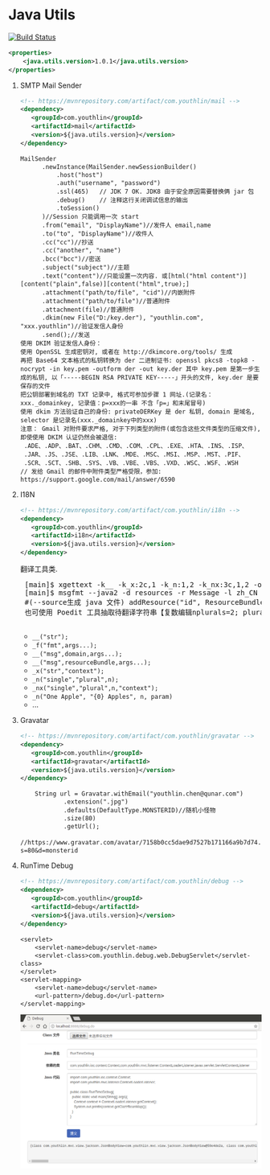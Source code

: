 # Java Utils
[![Build Status](https://travis-ci.org/YouthLin/java-utils.svg?branch=master)](https://travis-ci.org/YouthLin/java-utils)

```xml
<properties>
    <java.utils.version>1.0.1</java.utils.version>
</properties>
```
1. SMTP Mail Sender
    ```xml
    <!-- https://mvnrepository.com/artifact/com.youthlin/mail -->
    <dependency>
       <groupId>com.youthlin</groupId>
       <artifactId>mail</artifactId>
       <version>${java.utils.version}</version>
    </dependency>
    ```
    
    ```
    MailSender
          .newInstance(MailSender.newSessionBuilder()
              .host("host")
              .auth("username", "password")
              .ssl(465)   // JDK 7 OK. JDK8 由于安全原因需要替换俩 jar 包
              .debug()    // 注释这行关闭调试信息的输出
              .toSession()
          )//Session 只能调用一次 start
          .from("email", "DisplayName")//发件人 email,name
          .to("to", "DisplayName")//收件人
          .cc("cc")//抄送
          .cc("another", "name")
          .bcc("bcc")//密送
          .subject("subject")//主题
          .text("content")//只能设置一次内容. 或[html("html content")][content("plain",false)][content("html",true);]
          .attachment("path/to/file", "cid")//内嵌附件
          .attachment("path/to/file")//普通附件
          .attachment(file)//普通附件
          .dkim(new File("D:/key.der"), "youthlin.com", "xxx.youthlin")//验证发信人身份
          .send();//发送
   使用 DKIM 验证发信人身份：
   使用 OpenSSL 生成密钥对, 或者在 http://dkimcore.org/tools/ 生成
   再把 Base64 文本格式的私钥转换为 der 二进制证书: openssl pkcs8 -topk8 -nocrypt -in key.pem -outform der -out key.der 其中 key.pem 是第一步生成的私钥, 以「-----BEGIN RSA PRIVATE KEY-----」开头的文件, key.der 是要保存的文件
   把公钥部署到域名的 TXT 记录中, 格式可参加步骤 1 网址.(记录名：xxx._domainkey, 记录值：p=xxx的一串 不含「p=」和末尾冒号)
   使用 dkim 方法验证自己的身份: privateDERKey 是 der 私钥, domain 是域名, selector 是记录名(xxx._domainkey中的xxx)
   注意： Gmail 对附件要求严格, 对于下列类型的附件(或包含这些文件类型的压缩文件), 即使使用 DKIM 认证仍然会被退信: 
     .ADE、.ADP、.BAT、.CHM、.CMD、.COM、.CPL、.EXE、.HTA、.INS、.ISP、
     .JAR、.JS、.JSE、.LIB、.LNK、.MDE、.MSC、.MSI、.MSP、.MST、.PIF、
     .SCR、.SCT、.SHB、.SYS、.VB、.VBE、.VBS、.VXD、.WSC、.WSF、.WSH
   // 发给 Gmail 的邮件中附件类型严格受限，参加: https://support.google.com/mail/answer/6590
    ```
2. I18N
    ```xml
    <!-- https://mvnrepository.com/artifact/com.youthlin/i18n -->
    <dependency>
       <groupId>com.youthlin</groupId>
       <artifactId>i18n</artifactId>
       <version>${java.utils.version}</version>
    </dependency>
    ```
    翻译工具类.
    <pre>
    [main]$ xgettext -k__ -k_x:2c,1 -k_n:1,2 -k_nx:3c,1,2 -o resources/Message.pot java/pack/age/Clazz.java --from-code UTF-8 
    [main]$ msgfmt --java2 -d resources -r Message -l zh_CN resources\Message_zh_CN.po 
    #(--source生成 java 文件) addResource("id", ResourceBundle.getBundle("Message"));
    也可使用 Poedit 工具抽取待翻译字符串【复数编辑nplurals=2; plural=n == 1 ? 0 : 1;】
    </pre>
    
    * <code>__("str");</code>
    * <code>_f("fmt",args...);</code>
    * <code>__("msg",domain,args...);</code>
    * <code>__("msg",resourceBundle,args...);</code>
    * <code>_x("str","context");</code>
    * <code>_n("single","plural",n);</code>
    * <code>_nx("single","plural",n,"context");</code>
    * <code>_n("One Apple", "{0} Apples", n, param)</code>
    * ...

3. Gravatar
    ```xml
    <!-- https://mvnrepository.com/artifact/com.youthlin/gravatar -->
    <dependency>
       <groupId>com.youthlin</groupId>
       <artifactId>gravatar</artifactId>
       <version>${java.utils.version}</version>
    </dependency>
    ```
    ```
        String url = Gravatar.withEmail("youthlin.chen@qunar.com")
                .extension(".jpg")
                .defaults(DefaultType.MONSTERID)//随机小怪物
                .size(80)
                .getUrl();
        //https://www.gravatar.com/avatar/7158b0cc5dae9d7527b171166a9b7d74.jpg?s=80&d=monsterid    
    ```
    
4. RunTime Debug
    ```xml
    <!-- https://mvnrepository.com/artifact/com.youthlin/debug -->
    <dependency>
       <groupId>com.youthlin</groupId>
       <artifactId>debug</artifactId>
       <version>${java.utils.version}</version>
    </dependency>
    ```
    
    ```
    <servlet>
        <servlet-name>debug</servlet-name>
        <servlet-class>com.youthlin.debug.web.DebugServlet</servlet-class>
    </servlet>
    <servlet-mapping>
        <servlet-name>debug</servlet-name>
        <url-pattern>/debug.do</url-pattern>
    </servlet-mapping>
    
    ```
    ![Debug](./screenshots/debug.do.png)

